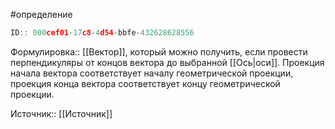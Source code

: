 #определение

```javascript
ID:: 000cef01-17c8-4d54-bbfe-432628628556
```

Формулировка:: [[Вектор]], который можно получить, если провести перпендикуляры от концов вектора до выбранной [[Ось|оси]].
Проекция начала вектора соответствует началу геометрической проекции, проекция конца вектора соответствует концу геометрической проекции.

Источник:: [[Источник]]